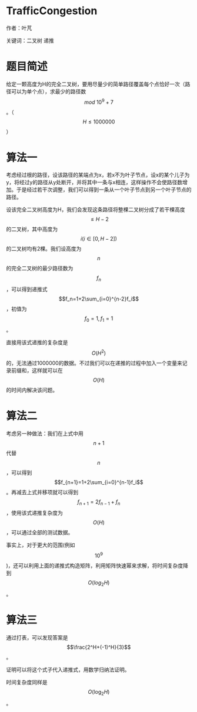 # **TrafficCongestion**

作者：叶芃

关键词：二叉树 递推

# 题目简述

给定一颗高度为H的完全二叉树，要用尽量少的简单路径覆盖每个点恰好一次（路径可以为单个点），求最少的路径数$$mod \ 10^9+7$$。（$$H\le1000000$$）

# 算法一

考虑经过根的路径，设该路径的某端点为x，若x不为叶子节点，设x的某个儿子为y，将经过y的路径从y处断开，并将其中一条与x相连，这样操作不会使路径数增加。于是经过若干次调整，我们可以得到一条从一个叶子节点到另一个叶子节点的路径。

设该完全二叉树高度为H，我们会发现这条路径将整棵二叉树分成了若干棵高度$$\le H-2$$的二叉树，其中高度为$$i(i\in[0,H-2])$$的二叉树均有2棵。我们设高度为$$n$$的完全二叉树的最少路径数为$$f_n$$，可以得到递推式$$f_n=1+2\sum_{i=0}^{n-2}f_i$$，初值为$$f_0=1,f_1=1$$。

直接用该式递推的复杂度是$$O(H^2)$$的，无法通过1000000的数据。不过我们可以在递推的过程中加入一个变量来记录前缀和，这样就可以在$$O(H)$$的时间内解决该问题。

# 算法二

考虑另一种做法：我们在上式中用$$n+1$$代替$$n$$，可以得到$$f_{n+1}=1+2\sum_{i=0}^{n-1}f_i$$。再减去上式并移项就可以得到$$f_{n+1}=2f_{n-1}+f_n$$，使用该式递推复杂度为$$O(H)$$，可以通过全部的测试数据。

事实上，对于更大的范围(例如$$10^9$$)，还可以利用上面的递推式构造矩阵，利用矩阵快速幂来求解，将时间复杂度降到$$O(log_2H)$$。

# 算法三

通过打表，可以发现答案是 $$\frac{2^H+(-1)^H}{3}$$。

证明可以将这个式子代入递推式，用数学归纳法证明。

时间复杂度同样是 $$O(\log_2 H)$$。
